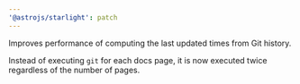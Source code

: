 ```yaml
---
'@astrojs/starlight': patch
---
```


Improves performance of computing the last updated times from Git history.

Instead of executing `git` for each docs page, it is now executed twice regardless of the number of pages.
